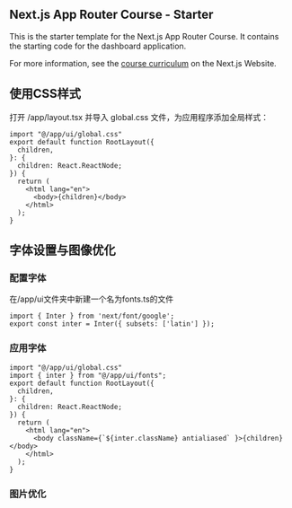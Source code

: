 ## Next.js App Router Course - Starter

This is the starter template for the Next.js App Router Course. It contains the starting code for the dashboard application.

For more information, see the [course curriculum](https://nextjs.org/learn) on the Next.js Website.

## 使用CSS样式
打开 /app/layout.tsx 并导入 global.css 文件，为应用程序添加全局样式：
```tsx
import "@/app/ui/global.css"
export default function RootLayout({
  children,
}: {
  children: React.ReactNode;
}) {
  return (
    <html lang="en">
      <body>{children}</body>
    </html>
  );
}
```
## 字体设置与图像优化
### 配置字体
在/app/ui文件夹中新建一个名为fonts.ts的文件
```tsx
import { Inter } from 'next/font/google';
export const inter = Inter({ subsets: ['latin'] });

```
### 应用字体
```tsx
import "@/app/ui/global.css"
import { inter } from "@/app/ui/fonts";
export default function RootLayout({
  children,
}: {
  children: React.ReactNode;
}) {
  return (
    <html lang="en">
      <body className={`${inter.className} antialiased` }>{children}</body>
    </html>
  );
}
```
### 图片优化
